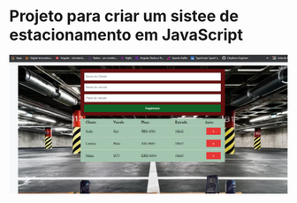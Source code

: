 # Projeto para criar um sistee de estacionamento em JavaScript

![ScreenShot](https://github.com/Cleython-Enginner/estacionamento-dio/blob/main/img/Tela.png)

